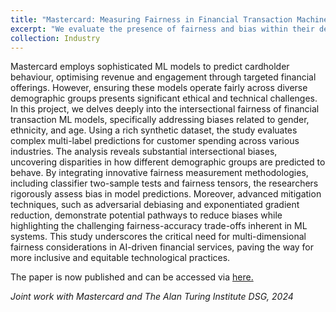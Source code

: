 ```yaml
---
title: "Mastercard: Measuring Fairness in Financial Transaction Machine Learning Models"
excerpt: "We evaluate the presence of fairness and bias within their deployed ML models – particularly those employed in financial transactions. <img src='https://raw.githubusercontent.com/skylerxx/academicpages/master/images/Mastercard.png' width='500' height='400'>"
collection: Industry
---
```


Mastercard employs sophisticated ML models to predict cardholder behaviour, optimising revenue and engagement through targeted financial offerings. However, ensuring these models operate fairly across diverse demographic groups presents significant ethical and technical challenges. In this project, we delves deeply into the intersectional fairness of financial transaction ML models, specifically addressing biases related to gender, ethnicity, and age. Using a rich synthetic dataset, the study evaluates complex multi-label predictions for customer spending across various industries. The analysis reveals substantial intersectional biases, uncovering disparities in how different demographic groups are predicted to behave. By integrating innovative fairness measurement methodologies, including classifier two-sample tests and fairness tensors, the researchers rigorously assess bias in model predictions. Moreover, advanced mitigation techniques, such as adversarial debiasing and exponentiated gradient reduction, demonstrate potential pathways to reduce biases while highlighting the challenging fairness-accuracy trade-offs inherent in ML systems. This study underscores the critical need for multi-dimensional fairness considerations in AI-driven financial services, paving the way for more inclusive and equitable technological practices.

The paper is now published and can be accessed via [here.](https://arxiv.org/abs/2501.10784) 


*Joint work with Mastercard and The Alan Turing Institute DSG, 2024*
